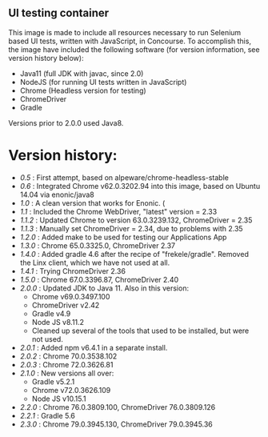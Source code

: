 ## UI testing container

This image is made to include all resources necessary to run Selenium based UI tests, written with JavaScript, in Concourse.  To accomplish this, the image have included the following software (for version information, see version history below):
 * Java11 (full JDK with javac, since 2.0)
 * NodeJS (for running UI tests written in JavaScript)
 * Chrome (Headless version for testing)
 * ChromeDriver
 * Gradle

Versions prior to 2.0.0 used Java8.

# Version history:
 * *0.5* : First attempt, based on alpeware/chrome-headless-stable
 * *0.6* : Integrated Chrome v62.0.3202.94 into this image, based on Ubuntu 14.04 via enonic/java8
 * *1.0* : A clean version that works for Enonic. (
 * *1.1* : Included the Chrome WebDriver, "latest" version = 2.33
 * *1.1.2* : Updated Chrome to version 63.0.3239.132, ChromeDriver = 2.35
 * *1.1.3* : Manually set ChromeDriver = 2.34, due to problems with 2.35
 * *1.2.0* : Added make to be used for testing our Applications App
 * *1.3.0* : Chrome 65.0.3325.0, ChromeDriver 2.37
 * *1.4.0* : Added gradle 4.6 after the recipe of "frekele/gradle".  Removed the Linx client, which we have not used at all.
 * *1.4.1* : Trying ChromeDriver 2.36
 * *1.5.0* : Chrome 67.0.3396.87, ChromeDriver 2.40
 * *2.0.0* : Updated JDK to Java 11. Also in this version: 
   * Chrome v69.0.3497.100
   * ChromeDriver v2.42
   * Gradle v4.9
   * Node JS v8.11.2
   * Cleaned up several of the tools that used to be installed, but were not used.
 * *2.0.1* : Added npm v6.4.1 in a separate install.
 * *2.0.2* : Chrome 70.0.3538.102
 * *2.0.3* : Chrome 72.0.3626.81
 * *2.1.0* : New versions all over:
   * Gradle v5.2.1
   * Chrome v72.0.3626.109
   * Node JS v10.15.1
 * *2.2.0* : Chrome 76.0.3809.100, ChromeDriver 76.0.3809.126
 * *2.2.1* : Gradle 5.6
 * *2.3.0* : Chrome 79.0.3945.130, ChromeDriver 79.0.3945.36
